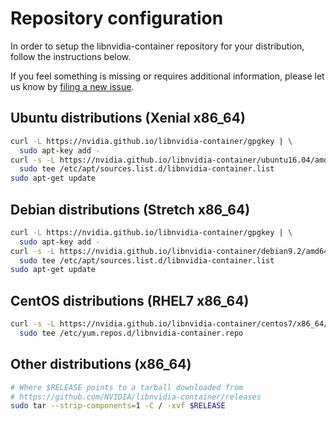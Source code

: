 # Repository configuration

In order to setup the libnvidia-container repository for your distribution, follow the instructions below.

If you feel something is missing or requires additional information, please let us know by [filing a new issue](https://github.com/NVIDIA/libnvidia-container/issues/new).

## Ubuntu distributions (Xenial x86_64)

```bash
curl -L https://nvidia.github.io/libnvidia-container/gpgkey | \
  sudo apt-key add -
curl -s -L https://nvidia.github.io/libnvidia-container/ubuntu16.04/amd64/libnvidia-container.list | \
  sudo tee /etc/apt/sources.list.d/libnvidia-container.list
sudo apt-get update
```

## Debian distributions (Stretch x86_64)

```bash
curl -L https://nvidia.github.io/libnvidia-container/gpgkey | \
  sudo apt-key add -
curl -s -L https://nvidia.github.io/libnvidia-container/debian9.2/amd64/libnvidia-container.list | \
  sudo tee /etc/apt/sources.list.d/libnvidia-container.list
sudo apt-get update
```

## CentOS distributions (RHEL7 x86_64)

```bash
curl -s -L https://nvidia.github.io/libnvidia-container/centos7/x86_64/libnvidia-container.repo | \
  sudo tee /etc/yum.repos.d/libnvidia-container.repo
```

## Other distributions (x86_64)

```bash
# Where $RELEASE points to a tarball downloaded from
# https://github.com/NVIDIA/libnvidia-container/releases
sudo tar --strip-components=1 -C / -xvf $RELEASE
```
